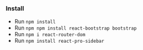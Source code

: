 ### Install

- Run `npm install`
- Run `npm npm install react-bootstrap bootstrap`
- Run `npm i react-router-dom`
- Run `npm install react-pro-sidebar`
